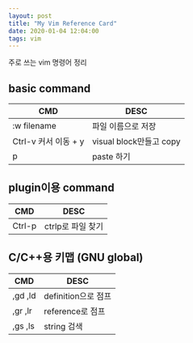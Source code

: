 ```yaml
---
layout: post
title: "My Vim Reference Card"
date: 2020-01-04 12:04:00
tags: vim
---
```


주로 쓰는 vim 명령어 정리

## basic command

| CMD	                         | DESC                      |
|--------------------------------|---------------------------|
| :w filename                    | 파일 이름으로 저장        |
| Ctrl-v 커서 이동 + y           | visual block만들고 copy   |
| p                              | paste 하기                |

## plugin이용 command

| CMD	                         | DESC                      |
|--------------------------------|---------------------------|
| Ctrl-p                         | ctrlp로 파일 찾기         |


## C/C++용 키맵 (GNU global)

| CMD	                           | DESC                      |
|----------------------------------|---------------------------|
| ,gd ,ld                          | definition으로 점프       |
| ,gr ,lr                          | reference로 점프          |
| ,gs ,ls                          | string 검색               |

